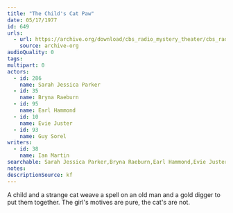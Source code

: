 ```yaml
---
title: "The Child's Cat Paw"
date: 05/17/1977
id: 649
urls: 
  - url: https://archive.org/download/cbs_radio_mystery_theater/cbs_radio_mystery_theater-0601-0650.zip/cbs_radio_mystery_theater-0601-0650%2Fcbsrmt_0649_the_childs_cats_paw.mp3
    source: archive-org
audioQuality: 0
tags: 
multipart: 0
actors:  
  - id: 286
    name: Sarah Jessica Parker  
  - id: 35
    name: Bryna Raeburn  
  - id: 95
    name: Earl Hammond  
  - id: 10
    name: Evie Juster  
  - id: 93
    name: Guy Sorel
writers:  
  - id: 38
    name: Ian Martin
searchable: Sarah Jessica Parker,Bryna Raeburn,Earl Hammond,Evie Juster,Guy Sorel Ian Martin
notes: 
descriptionSource: kf
---
```

A child and a strange cat weave a spell on an old man and a gold digger to put them together. The girl's motives are pure, the cat's are not.